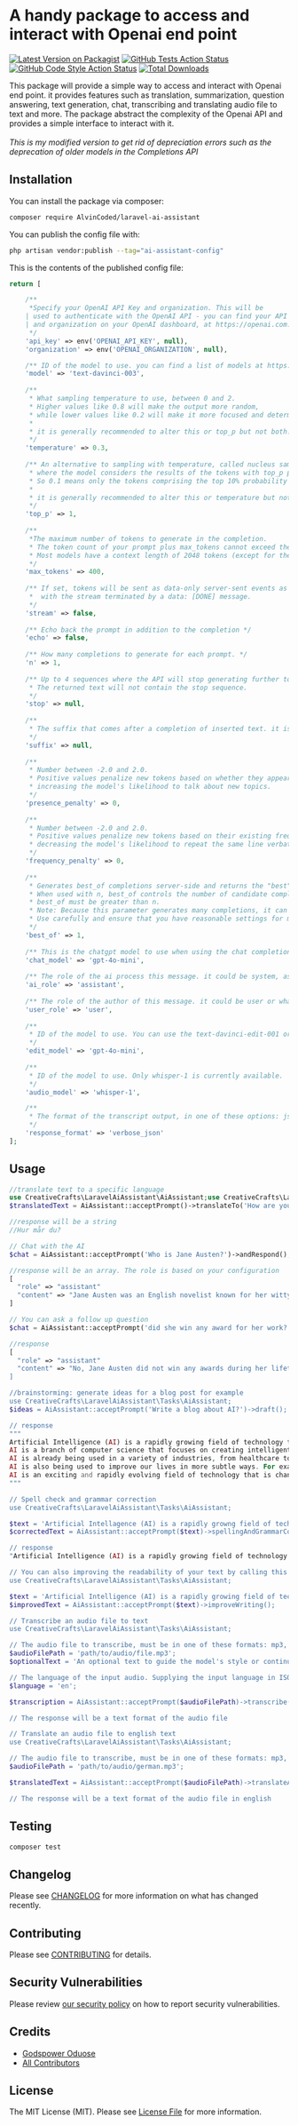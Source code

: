 # A handy package to access and interact with Openai end point

[![Latest Version on Packagist](https://img.shields.io/packagist/v/creativecrafts/laravel-ai-assistant.svg?style=flat-square)](https://packagist.org/packages/creativecrafts/laravel-ai-assistant)
[![GitHub Tests Action Status](https://img.shields.io/github/actions/workflow/status/creativecrafts/laravel-ai-assistant/run-tests.yml?branch=main&label=tests&style=flat-square)](https://github.com/creativecrafts/laravel-ai-assistant/actions?query=workflow%3Arun-tests+branch%3Amain)
[![GitHub Code Style Action Status](https://img.shields.io/github/actions/workflow/status/creativecrafts/laravel-ai-assistant/fix-php-code-style-issues.yml?branch=main&label=code%20style&style=flat-square)](https://github.com/creativecrafts/laravel-ai-assistant/actions?query=workflow%3A"Fix+PHP+code+style+issues"+branch%3Amain)
[![Total Downloads](https://img.shields.io/packagist/dt/creativecrafts/laravel-ai-assistant.svg?style=flat-square)](https://packagist.org/packages/creativecrafts/laravel-ai-assistant)

This package will provide a simple way to access and interact with Openai end point. it provides features such as translation, summarization, question answering, text generation, chat, transcribing and translating audio file to text and more.
The package abstract the complexity of the Openai API and provides a simple interface to interact with it. <br><br> <i>This is my modified version to get rid of depreciation errors such as the deprecation of older models in the Completions API</i>


## Installation

You can install the package via composer:

```bash
composer require AlvinCoded/laravel-ai-assistant
```

You can publish the config file with:

```bash
php artisan vendor:publish --tag="ai-assistant-config"
```

This is the contents of the published config file:

```php
return [

    /**
     *Specify your OpenAI API Key and organization. This will be
    | used to authenticate with the OpenAI API - you can find your API key
    | and organization on your OpenAI dashboard, at https://openai.com.
     */
    'api_key' => env('OPENAI_API_KEY', null),
    'organization' => env('OPENAI_ORGANIZATION', null),

    /** ID of the model to use. you can find a list of models at https://platform.openai.com/docs/models */
    'model' => 'text-davinci-003',
    
    /**
     * What sampling temperature to use, between 0 and 2.
     * Higher values like 0.8 will make the output more random,
     * while lower values like 0.2 will make it more focused and deterministic.
     *
     * it is generally recommended to alter this or top_p but not both.
     */
    'temperature' => 0.3,
    
    /** An alternative to sampling with temperature, called nucleus sampling,
     * where the model considers the results of the tokens with top_p probability mass.
     * So 0.1 means only the tokens comprising the top 10% probability mass are considered.
     *
     * it is generally recommended to alter this or temperature but not both.
     */
    'top_p' => 1,
    
    /**
     *The maximum number of tokens to generate in the completion.
     * The token count of your prompt plus max_tokens cannot exceed the model's context length.
     * Most models have a context length of 2048 tokens (except for the newest models, which support 4096).
     */
    'max_tokens' => 400,
    
    /** If set, tokens will be sent as data-only server-sent events as they become available,
     *  with the stream terminated by a data: [DONE] message.
     */
    'stream' => false,
    
    /** Echo back the prompt in addition to the completion */
    'echo' => false,
    
    /** How many completions to generate for each prompt. */
    'n' => 1,
    
    /** Up to 4 sequences where the API will stop generating further tokens.
     * The returned text will not contain the stop sequence.
     */
    'stop' => null,
    
    /**
     * The suffix that comes after a completion of inserted text. it is a string (optional)
     */
    'suffix' => null,
    
    /**
     * Number between -2.0 and 2.0.
     * Positive values penalize new tokens based on whether they appear in the text so far,
     * increasing the model's likelihood to talk about new topics.
     */
    'presence_penalty' => 0,
    
    /**
     * Number between -2.0 and 2.0.
     * Positive values penalize new tokens based on their existing frequency in the text so far,
     * decreasing the model's likelihood to repeat the same line verbatim.
     */
    'frequency_penalty' => 0,
    
    /**
     * Generates best_of completions server-side and returns the "best" (the one with the highest log probability per token). Results cannot be streamed.
     * When used with n, best_of controls the number of candidate completions and n specifies how many to return.
     * best_of must be greater than n.
     * Note: Because this parameter generates many completions, it can quickly consume your token quota.
     * Use carefully and ensure that you have reasonable settings for max_tokens and stop.
     */
    'best_of' => 1,
    
    /** This is the chatgpt model to use when using the chat completion */
    'chat_model' => 'gpt-4o-mini',
    
    /** The role of the ai process this message. it could be system, assistant or whatever you choose. */
    'ai_role' => 'assistant',
    
    /** The role of the author of this message. it could be user or whatever you choose. */
    'user_role' => 'user',
    
    /**
     * ID of the model to use. You can use the text-davinci-edit-001 or code-davinci-edit-001 model with this endpoint. (deprecated)
     */
    'edit_model' => 'gpt-4o-mini',
    
    /**
     * ID of the model to use. Only whisper-1 is currently available.
     */
    'audio_model' => 'whisper-1',

    /**
     * The format of the transcript output, in one of these options: json, text, srt, verbose_json, or vtt.
     */
    'response_format' => 'verbose_json'
];
```

## Usage

```php
//translate text to a specific language
use CreativeCrafts\LaravelAiAssistant\AiAssistant;use CreativeCrafts\LaravelAiAssistant\AiAssistant;
$translatedText = AiAssistant::acceptPrompt()->translateTo('How are you?')->toLanguageName('swedish');

//response will be a string
//Hur mår du?

// Chat with the AI
$chat = AiAssistant::acceptPrompt('Who is Jane Austen?')->andRespond();

//response will be an array. The role is based on your configuration
[
  "role" => "assistant"
  "content" => "Jane Austen was an English novelist known for her witty and insightful portrayals of English middle-class life in the late 18th and early 19th centuries."
]

// You can ask a follow up question
$chat = AiAssistant::acceptPrompt('did she win any award for her work?')->andRespond();

//response
[
  "role" => "assistant"
  "content" => "No, Jane Austen did not win any awards during her lifetime as literary awards did not exist in the way they do today. However, her novels have received numerous accolades and critical acclaim since their publication, and she is widely regarded as one of the greatest writers in English literature.
]

//brainstorming: generate ideas for a blog post for example
use CreativeCrafts\LaravelAiAssistant\Tasks\AiAssistant;
$ideas = AiAssistant::acceptPrompt('Write a blog about AI?')->draft();

// response
"""
Artificial Intelligence (AI) is a rapidly growing field of technology that is revolutionizing the way we interact with the world around us. From self-driving cars to voice-activated home assistants, AI is making our lives easier and more efficient. But what exactly is AI, and how is it changing our lives?
AI is a branch of computer science that focuses on creating intelligent machines that can think and act like humans. AI systems are designed to learn from their environment and make decisions based on what they learn. This means that AI can be used to automate tasks, such as recognizing faces or driving cars, and can even be used to create new products and services.
AI is already being used in a variety of industries, from healthcare to finance. In healthcare, AI is being used to diagnose diseases and provide personalized treatments. In finance, AI is being used to detect fraud and improve customer service. AI is also being used in retail to create personalized shopping experiences and in manufacturing to automate tasks and increase efficiency.
AI is also being used to improve our lives in more subtle ways. For example, AI can be used to create virtual assistants that can help us with everyday tasks, such as scheduling appointments or ordering groceries. AI can also be used to create more efficient search engines and to improve the accuracy of online translations.
AI is an exciting and rapidly evolving field of technology that is changing the way we interact with the world around us. As AI continues to develop, it will open up new possibilities for how we live our lives and interact with each other.
"""

// Spell check and grammar correction
use CreativeCrafts\LaravelAiAssistant\Tasks\AiAssistant;

$text = 'Artificial Intellagence (AI) is a rapidly growng field of technlogy that is revolutinizing the way we interact with the world arund us.';
$correctedText = AiAssistant::acceptPrompt($text)->spellingAndGrammarCorrection();

// response
"Artificial Intelligence (AI) is a rapidly growing field of technology that is revolutionizing the way we interact with the world around us."

// You can also improving the readability of your text by calling this method
use CreativeCrafts\LaravelAiAssistant\Tasks\AiAssistant;

$text = 'Artificial Intelligence (AI) is a rapidly growing field of technology that is revolutionizing the way we interact with the world around us.';
$improvedText = AiAssistant::acceptPrompt($text)->improveWriting();

// Transcribe an audio file to text
use CreativeCrafts\LaravelAiAssistant\Tasks\AiAssistant;

// The audio file to transcribe, must be in one of these formats: mp3, mp4, mpeg, mpga, m4a, wav, or webm.
$audioFilePath = 'path/to/audio/file.mp3';
$optionalText = 'An optional text to guide the model's style or continue a previous audio segment. The prompt should match the audio language.

// The language of the input audio. Supplying the input language in ISO-639-1 format will improve accuracy and latency.
$language = 'en';

$transcription = AiAssistant::acceptPrompt($audioFilePath)->transcribe($language, $optionalText);

// The response will be a text format of the audio file

// Translate an audio file to english text
use CreativeCrafts\LaravelAiAssistant\Tasks\AiAssistant;

// The audio file to transcribe, must be in one of these formats: mp3, mp4, mpeg, mpga, m4a, wav, or webm.
$audioFilePath = 'path/to/audio/german.mp3';

$translatedText = AiAssistant::acceptPrompt($audioFilePath)->translateAudioTo();

// The response will be a text format of the audio file in english
```

## Testing

```bash
composer test
```

## Changelog

Please see [CHANGELOG](CHANGELOG.md) for more information on what has changed recently.

## Contributing

Please see [CONTRIBUTING](CONTRIBUTING.md) for details.

## Security Vulnerabilities

Please review [our security policy](../../security/policy) on how to report security vulnerabilities.

## Credits

- [Godspower Oduose](https://github.com/rockblings)
- [All Contributors](../../contributors)

## License

The MIT License (MIT). Please see [License File](LICENSE.md) for more information.
